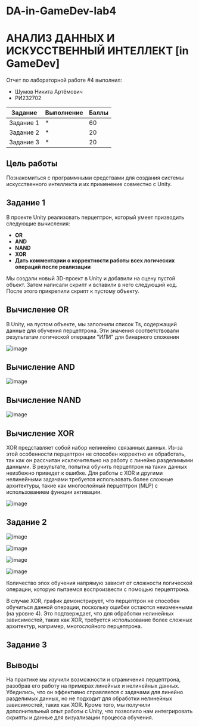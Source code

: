 # DA-in-GameDev-lab4
# АНАЛИЗ ДАННЫХ И ИСКУССТВЕННЫЙ ИНТЕЛЛЕКТ [in GameDev]
Отчет по лабораторной работе #4 выполнил:
- Шумов Никита Артёмович
- РИ232702

| Задание | Выполнение | Баллы |
| ------ | ------ | ------ |
| Задание 1 | * | 60 |
| Задание 2 | * | 20 |
| Задание 3 | * | 20 |

## Цель работы
Познакомиться с программными средствами для создания системы искусственного интеллекта и их применение совместно с Unity.

## Задание 1
В проекте Unity реализовать перцептрон, который умеет призводить следующие вычисления:
- **OR**
- **AND**
- **NAND**
- **XOR**
- **Дать комментарии о корректности работы всех логических операций после реализации**

Мы создали новый 3D-проект в Unity и добавили на сцену пустой объект. Затем написали скрипт и вставили в него следующий код. После этого прикрепили скрипт к пустому объекту.

## Вычисление **OR**
В Unity, на пустом объекте, мы заполнили список Ts, содержащий данные для обучения перцептрона. Эти значения соответствовали результатам логической операции "ИЛИ" для бинарного сложения

![image](4_or.png)

## Вычисление **AND**

![image](4_and.png)

## Вычисление **NAND**

![image](4_nand.png)

## Вычисление **XOR**
XOR представляет собой набор нелинейно связанных данных. Из-за этой особенности перцептрон не способен корректно их обработать, так как он рассчитан исключительно на работу с линейно разделимыми данными. В результате, попытка обучить перцептрон на таких данных неизбежно приведет к ошибке. Для работы с XOR и другими нелинейными задачами требуется использовать более сложные архитектуры, такие как многослойный перцептрон (MLP) с использованием функции активации.

![image](4_xor.png)

## Задание 2

![image](or.png)

![image](and.png)

![image](nand.png)

![image](xor.png)

Количество эпох обучения напрямую зависит от сложности логической операции, которую пытаемся воспроизвести с помощью перцептрона.

В случае XOR, график демонстрирует, что перцептрон не способен обучиться данной операции, поскольку ошибки остаются неизменными (на уровне 4). Это подтверждает, что для обработки нелинейных зависимостей, таких как XOR, требуется использование более сложных архитектур, например, многослойного перцептрона.

## Задание 3


## Выводы
На практике мы изучили возможности и ограничения перцептрона, разобрав его работу на примерах линейных и нелинейных данных. Убедились, что он эффективно справляется с задачами для линейно разделимых данных, но не подходит для обработки нелинейных зависимостей, таких как XOR. Кроме того, мы получили дополнительный опыт работы с Unity, что позволило нам интегрировать скрипты и данные для визуализации процесса обучения.
